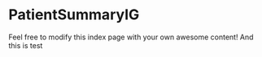 # PatientSummaryIG

Feel free to modify this index page with your own awesome content! And this is test